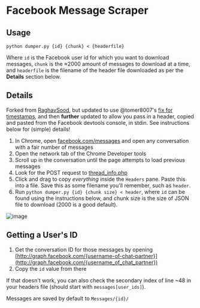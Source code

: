 Facebook Message Scraper
========================

## Usage
```
python dumper.py {id} {chunk} < {headerfile}
```

Where `id` is the Facebook user id for which you want to download messages, `chunk` is the ≈2000 amount of messages to download at a time, and `headerfile` is the filename of the header file downloaded as per the **Details** section below.

## Details
Forked from [RaghavSood](https://github.com/RaghavSood/FBMessageScraper), but updated to use @tomer8007's [fix for timestamps](https://github.com/RaghavSood/FBMessageScraper/issues/3#issuecomment-168302782), and then **further** updated to allow you pass in a header, copied and pasted from the Facebook devtools console, in stdin. See instructions below for (simple) details!

1. In Chrome, open [facebook.com/messages](https://www.facebook.com/messages/) and open any conversation with a fair number of messages
2. Open the network tab of the Chrome Developer tools
3. Scroll up in the conversation until the page attempts to load previous messages
4. Look for the POST request to [thread\_info.php](https://www.facebook.com/ajax/mercury/thread_info.php)
5. Click and drag to copy *everything* inside the `Headers` pane. Paste this into a file. Save this as some filename you'll remember, such as `header`.
6. Run `python dumper.py {id} {chunk size} < header`, where `id` can be found using the instructions below, and chunk size is the size of JSON file to download (2000 is a good default).

![image](https://cloud.githubusercontent.com/assets/693511/16968876/74d3cab4-4ddf-11e6-9b97-fb6827bcc6ee.png)


## Getting a User's ID

1. Get the conversation ID for those messages by opening [http://graph.facebook.com/{username-of-chat-partner}](http://graph.facebook.com/{username_of_chat_partner})
2. Copy the `id` value from there

If that doesn't work, you can also check the secondary index of line ~48 in your headers file (should start with `messages[user_ids]`).

Messages are saved by default to `Messages/{id}/`
